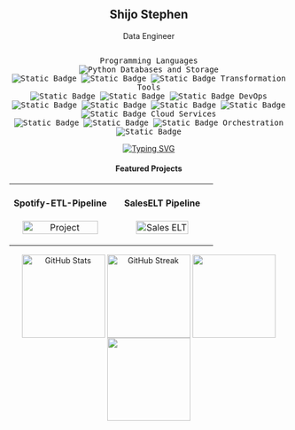 
<h2 align="center">
   Shijo Stephen
</h2>
<p align='center'>Data Engineer </p>

<div align="center">
    <p style="display: inline-block;">
        <kbd>
            <kbd>Programming Languages</kbd>
            <br>
            <img alt="Python" src="https://img.shields.io/badge/Python%09-white?logo=python">
            </kbd>
        </kbd>
        <kbd>
            <kbd>Databases and Storage</kbd>
            <br>
            <img alt="Static Badge" src="https://img.shields.io/badge/PostgreSQL%09-white?logo=postgresql">
            <img alt="Static Badge" src="https://img.shields.io/badge/MySQL%09-white?logo=Mysql">
            <img alt="Static Badge" src="https://img.shields.io/badge/Amazon%20S3%09-white?logo=amazons3" >
        </kbd>
        <kbd>
            <kbd>Transformation Tools</kbd>
            <br>
            <img alt="Static Badge" src="https://img.shields.io/badge/Apache%20Spark%20-white?logo=apachespark">
            <img alt="Static Badge" src="https://img.shields.io/badge/Apache%20Hive%20-white?logo=apachehive&logoColor=orange">
            <img alt="Static Badge" src="https://img.shields.io/badge/Pandas%09-white?logo=pandas&logoColor=blue">
        </kbd>
        <kbd>
            <kbd>DevOps</kbd>
            <br>
            <img alt="Static Badge" src="https://img.shields.io/badge/Linux%09-white?logo=linux">
            <img alt="Static Badge" src="https://img.shields.io/badge/yaml%09-white?logo=yaml&logoColor=black">
            <img alt="Static Badge" src="https://img.shields.io/badge/Docker%20-white?logo=docker">
            <img alt="Static Badge" src="https://img.shields.io/badge/Git%09-white?logo=git">
            <img alt="Static Badge" src="https://img.shields.io/badge/Github-white?logo=github&logoColor=black">
        </kbd>
    <kbd>
        <kbd>Cloud Services</kbd>
        <br>
        <img alt="Static Badge" src="https://img.shields.io/badge/Google%20Cloud%09-white?logo=googlecloud" >
        <img alt="Static Badge" src="https://img.shields.io/badge/Amazon%09-white?logo=amazon" >
        <img alt="Static Badge" src="https://img.shields.io/badge/Databricks%09-white?logo=databricks" >
    </kbd>
    <kbd>
        <kbd>Orchestration</kbd>
        <br>
        <img alt="Static Badge" src="https://img.shields.io/badge/Apache%20Airflow%20-white?logo=apacheairflow&logoColor=green">
    </kbd>
</div>

<div align="center">
<a href="https://git.io/typing-svg"><img src="https://readme-typing-svg.herokuapp.com?font=Pacifico&pause=1000&color=0099FF&center=true&vCenter=true&multiline=true&width=500&height=60&lines=I'm+Shijo+Stephen;I'm+a+Data+Engineer" alt="Typing SVG" /></a>
</div>

<div>
<h4 align="center">Featured Projects</h4>
<!-- Interactive project cards -->
<div align="center">
  <table>
    <tr>
      <td width="50%">
        <h4 align="center">Spotify-ETL-Pipeline</h4>
        <p align="center">
          <a href="https://github.com/lawal-hash/OlistELT" target="_blank">
            <img src="images/OlistELTx3.png" width="90%" alt="Project"/>
          </a>
          <p align="center">
          </p>
        </p>
      </td>
      <td width="50%">
        <h4 align="center">SalesELT Pipeline</h4>
        <p align="center">
          <a href="https://github.com/lawal-hash/SalesELT" target="_blank">
            <img src="images/test.png" width="75%" alt="Sales ELT"/>
          </a>
          <p align="center">
          </p>
        </p>
      </td>
    </tr>
  </table>
</div>
</div>

<div align="center">
<a>
  <img height=150 align="center" src="https://github-readme-stats.vercel.app/api?username=shijohimself&show_icons=true&count_private=true&hide_border=true&bg_color=00000000" alt="GitHub Stats" />
</a>
<a>
  <img height=150 align="center"  src="https://github-readme-streak-stats.herokuapp.com/?user=shijohimself&theme=transparent&hide_border=true&background=00000000&fire=FF9554&dates=1D0A0A" alt="GitHub Streak" />
</a>
<a>
  <img height=150 align="center" src="https://github-readme-stats.vercel.app/api/top-langs/?username=shijohimself&hide_border=true&bg_color=00000000&include_all_commits=true&count_private=true&layout=compact">
</a>
<a>
  <img height=150 align="center" src="https://quotes-github-readme.vercel.app/api?type=compact">
</a>
</div>
<br>
<br>
